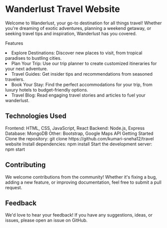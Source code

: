 <h1>Wanderlust Travel Website</h1>
Welcome to Wanderlust, your go-to destination for all things travel! Whether you're dreaming of exotic adventures, planning a weekend getaway, or seeking travel tips and inspiration, Wanderlust has you covered.

Features
<li>Explore Destinations: Discover new places to visit, from tropical paradises to bustling cities.</li>
<li>Plan Your Trip: Use our trip planner to create customized itineraries for your next adventure.</li>
<li>Travel Guides: Get insider tips and recommendations from seasoned travelers.</li>
<li>Book Your Stay: Find the perfect accommodations for your trip, from luxury hotels to budget-friendly options.</li>
<li>Travel Blog: Read engaging travel stories and articles to fuel your wanderlust.</li>
<h2>Technologies Used</h2>
Frontend: HTML, CSS, JavaScript, React
Backend: Node.js, Express
Database: MongoDB
Other: Bootstrap, Google Maps API
Getting Started
Clone the repository: git clone https://github.com/kumari-sneha12/travel website
Install dependencies: npm install
Start the development server: npm start
<h2>Contributing</h2>
We welcome contributions from the community! Whether it's fixing a bug, adding a new feature, or improving documentation, feel free to submit a pull request.

<h2>Feedback</h2>
We'd love to hear your feedback! If you have any suggestions, ideas, or issues, please open an issue on GitHub.

